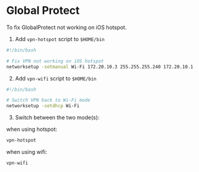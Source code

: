 # Global Protect

To fix GlobalProtect not working on iOS hotspot.

1. Add `vpn-hotspot` script to `$HOME/bin`

```bash
#!/bin/bash

# Fix VPN not working on iOS hotspot
networksetup -setmanual Wi-Fi 172.20.10.3 255.255.255.240 172.20.10.1
```

2. Add `vpn-wifi` script to `$HOME/bin`

```bash
#!/bin/bash

# Switch VPN back to Wi-Fi mode
networksetup -setdhcp Wi-Fi
```

3. Switch between the two mode(s):

when using hotspot:

```bash
vpn-hotspot
```

when using wifi:

```bash
vpn-wifi
```

